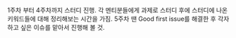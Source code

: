 1주차 부터 4주차까지 스터디 진행.
각 멘티분들에게 과제로 스터디 후에 스터디에 나온 키워드들에 대해 정리해보는 시간을 가짐.
5주차 땐 Good first issue를 해결한 후 각자 하고 싶은 이슈를 맡아서 진행해 볼 것.